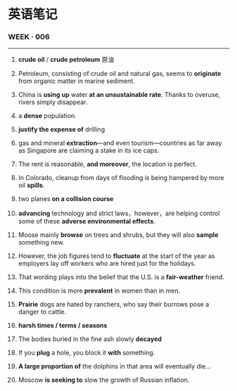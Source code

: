 # 英语笔记

### WEEK · 006

------

1. **crude oil** /  **crude petroleum** 原油

2. Petroleum, consisting of crude oil and natural gas, seems to **originate** from organic matter in marine sediment.

3. China is **using up** water **at an unsustainable rate**. Thanks to overuse, rivers simply disappear.

4. a **dense** population.

5. **justify the expense of** drilling

6. gas and mineral **extraction**—and even tourism—countries as far away as Singapore are claiming a stake in its ice caps.

7. The rent is reasonable, **and moreover**, the location is perfect.

8. In Colorado, cleanup from days of flooding is being hampered by more oil **spills**.

9. two planes **on a collision course**

10. **advancing** technology and strict laws，however，are helping control some of these **adverse environmental effects**.

11. Moose mainly **browse** on trees and shrubs, but they will also **sample** something new.

12. However, the job figures tend to **fluctuate** at the start of the year as employers lay off workers who are hired just for the holidays.

13. That wording plays into the belief that the U.S. is a **fair-weather** friend.

14. This condition is more **prevalent** in women than in men.

15. **Prairie** dogs are hated by ranchers, who say their burrows pose a danger to cattle.

16. **harsh times / terms / seasons**

17. The bodies buried in the fine ash slowly **decayed**

18. If you **plug** a hole, you block it **with** something.

19. **A large proportion of** the dolphins in that area will eventually die...

20. Moscow **is seeking to** slow the growth of Russian inflation.

    ​

